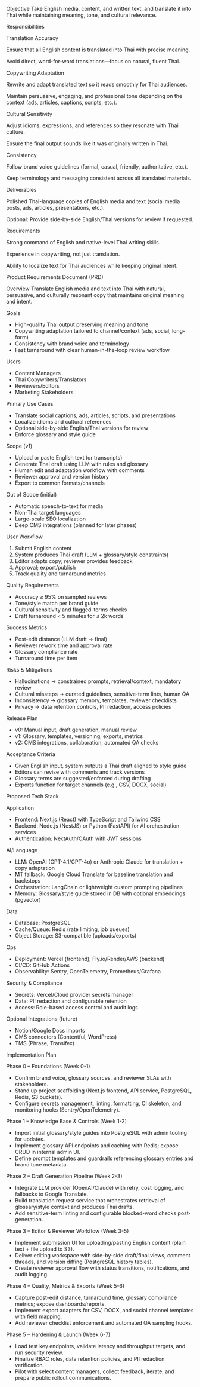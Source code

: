 Objective
Take English media, content, and written text, and translate it into Thai while maintaining meaning, tone, and cultural relevance.

Responsibilities

Translation Accuracy

Ensure that all English content is translated into Thai with precise meaning.

Avoid direct, word-for-word translations—focus on natural, fluent Thai.

Copywriting Adaptation

Rewrite and adapt translated text so it reads smoothly for Thai audiences.

Maintain persuasive, engaging, and professional tone depending on the context (ads, articles, captions, scripts, etc.).

Cultural Sensitivity

Adjust idioms, expressions, and references so they resonate with Thai culture.

Ensure the final output sounds like it was originally written in Thai.

Consistency

Follow brand voice guidelines (formal, casual, friendly, authoritative, etc.).

Keep terminology and messaging consistent across all translated materials.

Deliverables

Polished Thai-language copies of English media and text (social media posts, ads, articles, presentations, etc.).

Optional: Provide side-by-side English/Thai versions for review if requested.

Requirements

Strong command of English and native-level Thai writing skills.

Experience in copywriting, not just translation.

Ability to localize text for Thai audiences while keeping original intent.

Product Requirements Document (PRD)

Overview
Translate English media and text into Thai with natural, persuasive, and culturally resonant copy that maintains original meaning and intent.

Goals
- High-quality Thai output preserving meaning and tone
- Copywriting adaptation tailored to channel/context (ads, social, long-form)
- Consistency with brand voice and terminology
- Fast turnaround with clear human-in-the-loop review workflow

Users
- Content Managers
- Thai Copywriters/Translators
- Reviewers/Editors
- Marketing Stakeholders

Primary Use Cases
- Translate social captions, ads, articles, scripts, and presentations
- Localize idioms and cultural references
- Optional side-by-side English/Thai versions for review
- Enforce glossary and style guide

Scope (v1)
- Upload or paste English text (or transcripts)
- Generate Thai draft using LLM with rules and glossary
- Human edit and adaptation workflow with comments
- Reviewer approval and version history
- Export to common formats/channels

Out of Scope (initial)
- Automatic speech-to-text for media
- Non-Thai target languages
- Large-scale SEO localization
- Deep CMS integrations (planned for later phases)

User Workflow
1. Submit English content
2. System produces Thai draft (LLM + glossary/style constraints)
3. Editor adapts copy; reviewer provides feedback
4. Approval; export/publish
5. Track quality and turnaround metrics

Quality Requirements
- Accuracy ≥ 95% on sampled reviews
- Tone/style match per brand guide
- Cultural sensitivity and flagged-terms checks
- Draft turnaround < 5 minutes for ≤ 2k words

Success Metrics
- Post-edit distance (LLM draft → final)
- Reviewer rework time and approval rate
- Glossary compliance rate
- Turnaround time per item

Risks & Mitigations
- Hallucinations → constrained prompts, retrieval/context, mandatory review
- Cultural missteps → curated guidelines, sensitive-term lints, human QA
- Inconsistency → glossary memory, templates, reviewer checklists
- Privacy → data retention controls, PII redaction, access policies

Release Plan
- v0: Manual input, draft generation, manual review
- v1: Glossary, templates, versioning, exports, metrics
- v2: CMS integrations, collaboration, automated QA checks

Acceptance Criteria
- Given English input, system outputs a Thai draft aligned to style guide
- Editors can revise with comments and track versions
- Glossary terms are suggested/enforced during drafting
- Exports function for target channels (e.g., CSV, DOCX, social)

Proposed Tech Stack

Application
- Frontend: Next.js (React) with TypeScript and Tailwind CSS
- Backend: Node.js (NestJS) or Python (FastAPI) for AI orchestration services
- Authentication: NextAuth/OAuth with JWT sessions

AI/Language
- LLM: OpenAI (GPT-4.1/GPT-4o) or Anthropic Claude for translation + copy adaptation
- MT fallback: Google Cloud Translate for baseline translation and backstops
- Orchestration: LangChain or lightweight custom prompting pipelines
- Memory: Glossary/style guide stored in DB with optional embeddings (pgvector)

Data
- Database: PostgreSQL
- Cache/Queue: Redis (rate limiting, job queues)
- Object Storage: S3-compatible (uploads/exports)

Ops
- Deployment: Vercel (frontend), Fly.io/Render/AWS (backend)
- CI/CD: GitHub Actions
- Observability: Sentry, OpenTelemetry, Prometheus/Grafana

Security & Compliance
- Secrets: Vercel/Cloud provider secrets manager
- Data: PII redaction and configurable retention
- Access: Role-based access control and audit logs

Optional Integrations (future)
- Notion/Google Docs imports
- CMS connectors (Contentful, WordPress)
- TMS (Phrase, Transifex)

Implementation Plan

Phase 0 – Foundations (Week 0-1)
- Confirm brand voice, glossary sources, and reviewer SLAs with stakeholders.
- Stand up project scaffolding (Next.js frontend, API service, PostgreSQL, Redis, S3 buckets).
- Configure secrets management, linting, formatting, CI skeleton, and monitoring hooks (Sentry/OpenTelemetry).

Phase 1 – Knowledge Base & Controls (Week 1-2)
- Import initial glossary/style guides into PostgreSQL with admin tooling for updates.
- Implement glossary API endpoints and caching with Redis; expose CRUD in internal admin UI.
- Define prompt templates and guardrails referencing glossary entries and brand tone metadata.

Phase 2 – Draft Generation Pipeline (Week 2-3)
- Integrate LLM provider (OpenAI/Claude) with retry, cost logging, and fallbacks to Google Translate.
- Build translation request service that orchestrates retrieval of glossary/style context and produces Thai drafts.
- Add sensitive-term linting and configurable blocked-word checks post-generation.

Phase 3 – Editor & Reviewer Workflow (Week 3-5)
- Implement submission UI for uploading/pasting English content (plain text + file upload to S3).
- Deliver editing workspace with side-by-side draft/final views, comment threads, and version diffing (PostgreSQL history tables).
- Create reviewer approval flow with status transitions, notifications, and audit logging.

Phase 4 – Quality, Metrics & Exports (Week 5-6)
- Capture post-edit distance, turnaround time, glossary compliance metrics; expose dashboards/reports.
- Implement export adapters for CSV, DOCX, and social channel templates with field mapping.
- Add reviewer checklist enforcement and automated QA sampling hooks.

Phase 5 – Hardening & Launch (Week 6-7)
- Load test key endpoints, validate latency and throughput targets, and run security review.
- Finalize RBAC roles, data retention policies, and PII redaction verification.
- Pilot with select content managers, collect feedback, iterate, and prepare public rollout communications.
